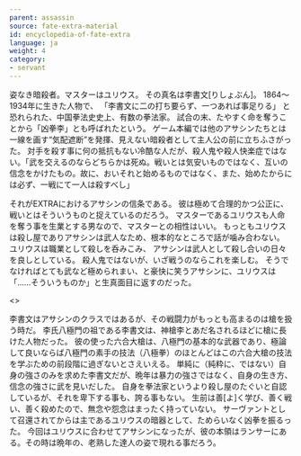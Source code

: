 ```yaml
---
parent: assassin
source: fate-extra-material
id: encyclopedia-of-fate-extra
language: ja
weight: 4
category:
- servant
---
```


姿なき暗殺者。マスターはユリウス。
その真名は李書文[りしょぶん]。
1864～1934年に生きた人物で、
「李書文に二の打ち要らず、一つあれば事足りる」
と恐れられた、中国拳法史史上、有数の拳法家。
試合の末、たやすく命を奪うことから「凶拳李」とも呼ばれたという。
ゲーム本編では他のアサシンたちとは一線を画す“気配遮断”を発揮、見えない暗殺者として主人公の前に立ちふさがった。
対手を殺す事に何の抵抗もない冷酷な人だが、殺人鬼や殺人快楽症ではない。「武を交えるのならどちらかは死ぬ。戦いとは気安いものではなく、互いの信念をかけたもの。故に、おいそれと始めるものではなく、また、始めたからには必ず、一戦にて一人は殺すべし」

それがEXTRAにおけるアサシンの信条である。
彼は極めて合理的かつ公正に、戦いとはそういうものと捉えているのだろう。
マスターであるユリウスも人命を奪う事を生業とする男なので、マスターとの相性はいい。
もっともユリウスは殺し屋でありアサシンは武人なため、根本的なところで話が噛み合わない。
ユリウスは職業として殺しを呑みこみ、
アサシンは武人として殺し合いの日々を良しとしている。
殺人鬼ではないが、いざ戦うのならこれを楽しむ。
そうでなければとても武など極められまい、と豪快に笑うアサシンに、ユリウスは「……そういうものか」と生真面目に返すのだった。

<>

李書文はアサシンのクラスではあるが、その戦闘力がもっとも高まるのは槍を扱う時だ。
李氏八極門の祖である李書文は、神槍李とあだ名されるほどに槍に長けた人物だった。
彼の使った六合大槍は、八極門の基本的な武器であり、極論して良いならば八極門の素手の技法（八極拳）のほとんどはこの六合大槍の技法を学ぶための前段階に過ぎないとさえいえる。
単純に（純粋に、ではない）自身の強さのみを求めた李書文だが、晩年は暴力の強さではなく、自身の生き方、信念の強さに武を見いだした。
自身を拳法家というより殺し屋のたぐいと自認しているが、それを卑下する事も、誇る事もない。
生前は善[よ]く学び、善く戦い、善く殺めたので、無念や怨念はまったく持っていない。
サーヴァントとして召還されてからは主であるユリウスの暗器として、ためらいなく凶拳を振るった。
今回はユリウスに合わせてアサシンになったが、彼の本領はランサーにある。その時は晩年の、老熟した達人の姿で現れる事だろう。
